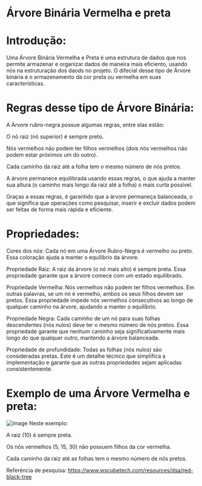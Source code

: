 # Árvore Binária Vermelha e preta

# Introdução:

Uma Árvore Binária Vermelha e Preta é uma estrutura de dados que nos permite armazenar e organizar dados de maneira mais eficiento, usando nós na estruturação dos daods no projeto. O difecial desse tipo de Árvore binária é o armazenamento da cor preta ou vermelha em suas características.

# Regras desse tipo de Árvore Binária:

A Árvore rubro-negra possue algumas regras, entre elas estão:

O nó raiz (nó superior) é sempre preto.

Nós vermelhos não podem ter filhos vermelhos (dois nós vermelhos não podem estar próximos um do outro).

Cada caminho da raiz até a folha tem o mesmo número de nós pretos.

A árvore permanece equilibrada usando essas regras, o que ajuda a manter sua altura (o caminho mais longo da raiz até a folha) o mais curta possível.

Graças a essas regras, é garantido que a árvore permaneça balanceada, o que significa que operações como pesquisar, inserir e excluir dados podem ser feitas de forma mais rápida e eficiente.

# Propriedades:

Cores dos nós:
Cada nó em uma Árvore Rubro-Negra é vermelho ou preto. Essa coloração ajuda a manter o equilíbrio da árvore.

Propriedade Raiz:
A raiz da árvore (o nó mais alto) é sempre preta. Essa propriedade garante que a árvore comece com um estado equilibrado.

Propriedade Vermelha:
Nós vermelhos não podem ter filhos vermelhos. Em outras palavras, se um nó é vermelho, ambos os seus filhos devem ser pretos. Essa propriedade impede nós vermelhos consecutivos ao longo de qualquer caminho na árvore, ajudando a manter o equilíbrio.

Propriedade Negra:
Cada caminho de um nó para suas folhas descendentes (nós nulos) deve ter o mesmo número de nós pretos. Essa propriedade garante que nenhum caminho seja significativamente mais longo do que qualquer outro, mantendo a árvore balanceada.

Propriedade de profundidade:
Todas as folhas (nós nulos) são consideradas pretas. Este é um detalhe técnico que simplifica a implementação e garante que as outras propriedades sejam aplicadas consistentemente.

# Exemplo de uma Árvore Vermelha e preta:

![image](https://github.com/user-attachments/assets/cf07dc28-e662-4ffb-9243-fcdc10347f41)
Neste exemplo:

A raiz (10) é sempre preta.

Os nós vermelhos (5, 15, 30) não possuem filhos da cor vermelha.

Cada caminho da raiz até as folhas tem o mesmo número de nós pretos.





Referência de pesquisa: https://www.wscubetech.com/resources/dsa/red-black-tree
